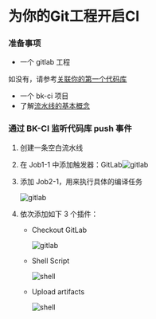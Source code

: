 # 为你的Git工程开启CI

### 准备事项 <a id="&#x51C6;&#x5907;&#x4E8B;&#x9879;"></a>

* 一个 gitlab 工程

如没有，请参考[关联你的第一个代码库](link-first-repo.md)

* 一个 bk-ci 项目
* 了解[流水线的基本概念](../overview/learn-pipeline-in-5-min.md)

### 通过 BK-CI 监听代码库 push 事件 <a id="&#x901A;&#x8FC7; BK-CI &#x76D1;&#x542C;&#x4EE3;&#x7801;&#x5E93; push &#x4E8B;&#x4EF6;"></a>

1. 创建一条空白流水线
2. 在 Job1-1 中添加触发器：GitLab![gitlab](https://bkdocs-1252002024.file.myqcloud.com/ZH/6.0/%E6%8C%81%E7%BB%AD%E9%9B%86%E6%88%90%E5%B9%B3%E5%8F%B0/%E4%BA%A7%E5%93%81%E7%99%BD%E7%9A%AE%E4%B9%A6/assets/quickstart_4.png)
3. 添加 Job2-1，用来执行具体的编译任务

   ![gitlab](https://bkdocs-1252002024.file.myqcloud.com/ZH/6.0/%E6%8C%81%E7%BB%AD%E9%9B%86%E6%88%90%E5%B9%B3%E5%8F%B0/%E4%BA%A7%E5%93%81%E7%99%BD%E7%9A%AE%E4%B9%A6/assets/quickstart_5.png)

4. 依次添加如下 3 个插件：
   * Checkout GitLab

     ![gitlab](https://bkdocs-1252002024.file.myqcloud.com/ZH/6.0/%E6%8C%81%E7%BB%AD%E9%9B%86%E6%88%90%E5%B9%B3%E5%8F%B0/%E4%BA%A7%E5%93%81%E7%99%BD%E7%9A%AE%E4%B9%A6/assets/quickstart_7.png)

   * Shell Script

     ![shell](https://bkdocs-1252002024.file.myqcloud.com/ZH/6.0/%E6%8C%81%E7%BB%AD%E9%9B%86%E6%88%90%E5%B9%B3%E5%8F%B0/%E4%BA%A7%E5%93%81%E7%99%BD%E7%9A%AE%E4%B9%A6/assets/quickstart_8.png)

   * Upload artifacts

     ![shell](https://bkdocs-1252002024.file.myqcloud.com/ZH/6.0/%E6%8C%81%E7%BB%AD%E9%9B%86%E6%88%90%E5%B9%B3%E5%8F%B0/%E4%BA%A7%E5%93%81%E7%99%BD%E7%9A%AE%E4%B9%A6/assets/quickstart_9.png)

